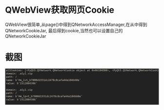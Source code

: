 # QWebView获取网页Cookie

QWebView很简单,从page()中得到QNetworkAccessManager,在从中得到QNetworkCookieJar,
最后得到cookie,当然也可以设置自己的QNetworkCookieJar

# 截图
![截图](ScreenShot/1.png)